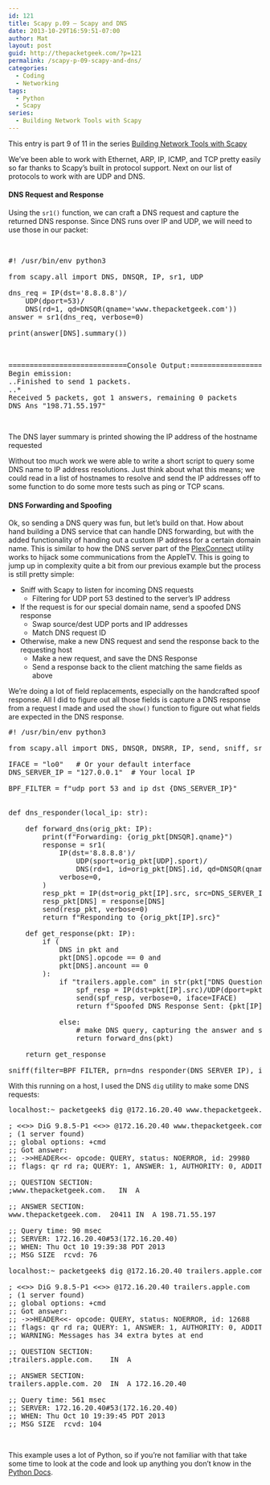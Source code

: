 ```yaml
---
id: 121
title: Scapy p.09 – Scapy and DNS
date: 2013-10-29T16:59:51-07:00
author: Mat
layout: post
guid: http://thepacketgeek.com/?p=121
permalink: /scapy-p-09-scapy-and-dns/
categories:
  - Coding
  - Networking
tags:
  - Python
  - Scapy
series:
  - Building Network Tools with Scapy
---
```

<div class="seriesmeta">
  This entry is part 9 of 11 in the series <a href="https://thepacketgeek.com/series/building-network-tools-with-scapy/" class="series-13" title="Building Network Tools with Scapy">Building Network Tools with Scapy</a>
</div>

We&#8217;ve been able to work with Ethernet, ARP, IP, ICMP, and TCP pretty easily so far thanks to Scapy&#8217;s built in protocol support. Next on our list of protocols to work with are UDP and DNS.

#### DNS Request and Response

Using the `sr1()` function, we can craft a DNS request and capture the returned DNS response. Since DNS runs over IP and UDP, we will need to use those in our packet:<!--more-->

&nbsp;

<pre class="lang:default decode:true ">#! /usr/bin/env python3

from scapy.all import DNS, DNSQR, IP, sr1, UDP

dns_req = IP(dst='8.8.8.8')/
    UDP(dport=53)/
    DNS(rd=1, qd=DNSQR(qname='www.thepacketgeek.com'))
answer = sr1(dns_req, verbose=0)

print(answer[DNS].summary())



============================Console Output:===========================
Begin emission:
..Finished to send 1 packets.
..*
Received 5 packets, got 1 answers, remaining 0 packets
DNS Ans "198.71.55.197"</pre>

&nbsp;

<p class="caption">
  The DNS layer summary is printed showing the IP address of the hostname requested
</p>

Without too much work we were able to write a short script to query some DNS name to IP address resolutions.&nbsp;Just think about what this means; we could read in a list of hostnames to resolve and send the IP addresses off to some function to do some more tests such as ping or TCP scans.

#### DNS Forwarding and Spoofing

Ok, so sending a DNS query was fun, but let&#8217;s build on that. How about hand building a DNS service that can handle DNS forwarding, but with the added functionality of handing out a custom IP address for a certain domain name. This is similar to how the DNS server part of the <a href="https://github.com/iBaa/PlexConnect" target="_blank" rel="noopener noreferrer">PlexConnect</a> utility works to hijack some communications from the AppleTV. This is going to jump up in complexity quite a bit from our previous example but the process is still pretty simple:

  * Sniff with Scapy to listen for incoming DNS requests 
      * Filtering for UDP port 53 destined to the server&#8217;s IP address
  * If the request is for our special domain name, send a spoofed DNS response 
      * Swap source/dest UDP ports and IP addresses
      * Match DNS request ID
  * Otherwise, make a new DNS request and send the response back to the requesting host 
      * Make a new request, and save the DNS Response
      * Send a response back to the client matching the same fields as above

We&#8217;re doing a lot of field replacements, especially on the handcrafted spoof response. All I did to figure out all those fields is capture a DNS response from a request I made and used the `show()` function to figure out what fields are expected in the DNS response.

<pre class="lang:default decode:true">#! /usr/bin/env python3

from scapy.all import DNS, DNSQR, DNSRR, IP, send, sniff, sr1, UDP

IFACE = "lo0"   # Or your default interface
DNS_SERVER_IP = "127.0.0.1"  # Your local IP

BPF_FILTER = f"udp port 53 and ip dst {DNS_SERVER_IP}"


def dns_responder(local_ip: str):

    def forward_dns(orig_pkt: IP):
        print(f"Forwarding: {orig_pkt[DNSQR].qname}")
        response = sr1(
            IP(dst='8.8.8.8')/
                UDP(sport=orig_pkt[UDP].sport)/
                DNS(rd=1, id=orig_pkt[DNS].id, qd=DNSQR(qname=orig_pkt[DNSQR].qname)),
            verbose=0,
        )
        resp_pkt = IP(dst=orig_pkt[IP].src, src=DNS_SERVER_IP)/UDP(dport=orig_pkt[UDP].sport)/DNS()
        resp_pkt[DNS] = response[DNS]
        send(resp_pkt, verbose=0)
        return f"Responding to {orig_pkt[IP].src}"

    def get_response(pkt: IP):
        if (
            DNS in pkt and
            pkt[DNS].opcode == 0 and
            pkt[DNS].ancount == 0
        ):
            if "trailers.apple.com" in str(pkt["DNS Question Record"].qname):
                spf_resp = IP(dst=pkt[IP].src)/UDP(dport=pkt[UDP].sport, sport=53)/DNS(id=pkt[DNS].id,ancount=1,an=DNSRR(rrname=pkt[DNSQR].qname, rdata=local_ip)/DNSRR(rrname="trailers.apple.com",rdata=local_ip))
                send(spf_resp, verbose=0, iface=IFACE)
                return f"Spoofed DNS Response Sent: {pkt[IP].src}"

            else:
                # make DNS query, capturing the answer and send the answer
                return forward_dns(pkt)

    return get_response

sniff(filter=BPF_FILTER, prn=dns_responder(DNS_SERVER_IP), iface=IFACE)
</pre>

With this running on a host, I used the DNS `dig` utility to make some DNS requests:

<pre class="lang:default decode:true  ">localhost:~ packetgeek$ dig @172.16.20.40 www.thepacketgeek.com

; &lt;&lt;&gt;&gt; DiG 9.8.5-P1 &lt;&lt;&gt;&gt; @172.16.20.40 www.thepacketgeek.com
; (1 server found)
;; global options: +cmd
;; Got answer:
;; -&gt;&gt;HEADER&lt;&lt;- opcode: QUERY, status: NOERROR, id: 29980
;; flags: qr rd ra; QUERY: 1, ANSWER: 1, AUTHORITY: 0, ADDITIONAL: 0

;; QUESTION SECTION:
;www.thepacketgeek.com.   IN  A

;; ANSWER SECTION:
www.thepacketgeek.com.  20411 IN  A 198.71.55.197

;; Query time: 90 msec
;; SERVER: 172.16.20.40#53(172.16.20.40)
;; WHEN: Thu Oct 10 19:39:38 PDT 2013
;; MSG SIZE  rcvd: 76

localhost:~ packetgeek$ dig @172.16.20.40 trailers.apple.com

; &lt;&lt;&gt;&gt; DiG 9.8.5-P1 &lt;&lt;&gt;&gt; @172.16.20.40 trailers.apple.com
; (1 server found)
;; global options: +cmd
;; Got answer:
;; -&gt;&gt;HEADER&lt;&lt;- opcode: QUERY, status: NOERROR, id: 12688
;; flags: qr rd ra; QUERY: 1, ANSWER: 1, AUTHORITY: 0, ADDITIONAL: 0
;; WARNING: Messages has 34 extra bytes at end

;; QUESTION SECTION:
;trailers.apple.com.    IN  A

;; ANSWER SECTION:
trailers.apple.com. 20  IN  A 172.16.20.40

;; Query time: 561 msec
;; SERVER: 172.16.20.40#53(172.16.20.40)
;; WHEN: Thu Oct 10 19:39:45 PDT 2013
;; MSG SIZE  rcvd: 104</pre>

&nbsp;

This example uses a lot of Python, so if you&#8217;re not familiar with that take some time to look at the code and look up anything you don&#8217;t know in the <a href="http://docs.python.org/2.7/" target="_blank" rel="noopener noreferrer">Python Docs</a>.

&nbsp;